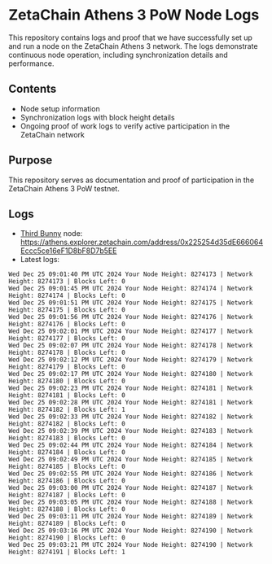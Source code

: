 # ZetaChain Athens 3 PoW Node Logs
This repository contains logs and proof that we have successfully set up and run a node on the ZetaChain Athens 3 network. The logs demonstrate continuous node operation, including synchronization details and performance.

## Contents
- Node setup information
- Synchronization logs with block height details
- Ongoing proof of work logs to verify active participation in the ZetaChain network

## Purpose
This repository serves as documentation and proof of participation in the ZetaChain Athens 3 PoW testnet.

## Logs

- [Third Bunny](https://thirdbunny.xyz/) node: https://athens.explorer.zetachain.com/address/0x225254d35dE666064Eccc5ce16eF1D8bF8D7b5EE
- Latest logs:
```
Wed Dec 25 09:01:40 PM UTC 2024 Your Node Height: 8274173 | Network Height: 8274173 | Blocks Left: 0
Wed Dec 25 09:01:45 PM UTC 2024 Your Node Height: 8274174 | Network Height: 8274174 | Blocks Left: 0
Wed Dec 25 09:01:51 PM UTC 2024 Your Node Height: 8274175 | Network Height: 8274175 | Blocks Left: 0
Wed Dec 25 09:01:56 PM UTC 2024 Your Node Height: 8274176 | Network Height: 8274176 | Blocks Left: 0
Wed Dec 25 09:02:01 PM UTC 2024 Your Node Height: 8274177 | Network Height: 8274177 | Blocks Left: 0
Wed Dec 25 09:02:07 PM UTC 2024 Your Node Height: 8274178 | Network Height: 8274178 | Blocks Left: 0
Wed Dec 25 09:02:12 PM UTC 2024 Your Node Height: 8274179 | Network Height: 8274179 | Blocks Left: 0
Wed Dec 25 09:02:17 PM UTC 2024 Your Node Height: 8274180 | Network Height: 8274180 | Blocks Left: 0
Wed Dec 25 09:02:23 PM UTC 2024 Your Node Height: 8274181 | Network Height: 8274181 | Blocks Left: 0
Wed Dec 25 09:02:28 PM UTC 2024 Your Node Height: 8274181 | Network Height: 8274182 | Blocks Left: 1
Wed Dec 25 09:02:33 PM UTC 2024 Your Node Height: 8274182 | Network Height: 8274182 | Blocks Left: 0
Wed Dec 25 09:02:39 PM UTC 2024 Your Node Height: 8274183 | Network Height: 8274183 | Blocks Left: 0
Wed Dec 25 09:02:44 PM UTC 2024 Your Node Height: 8274184 | Network Height: 8274184 | Blocks Left: 0
Wed Dec 25 09:02:49 PM UTC 2024 Your Node Height: 8274185 | Network Height: 8274185 | Blocks Left: 0
Wed Dec 25 09:02:55 PM UTC 2024 Your Node Height: 8274186 | Network Height: 8274186 | Blocks Left: 0
Wed Dec 25 09:03:00 PM UTC 2024 Your Node Height: 8274187 | Network Height: 8274187 | Blocks Left: 0
Wed Dec 25 09:03:05 PM UTC 2024 Your Node Height: 8274188 | Network Height: 8274188 | Blocks Left: 0
Wed Dec 25 09:03:11 PM UTC 2024 Your Node Height: 8274189 | Network Height: 8274189 | Blocks Left: 0
Wed Dec 25 09:03:16 PM UTC 2024 Your Node Height: 8274190 | Network Height: 8274190 | Blocks Left: 0
Wed Dec 25 09:03:21 PM UTC 2024 Your Node Height: 8274190 | Network Height: 8274191 | Blocks Left: 1
```
